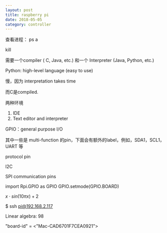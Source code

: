```yaml
---
layout: post
title: raspberry pi
date: 2018-05-05
category: controller
---
```


查看进程：
ps a

kill

需要一个compiler ( C, Java, etc.) 和一个
Interpreter (Java, Python, etc.)

Python: high-level language (easy to use)

慢，因为 interpretation takes time

而C是compiled.

两种环境
1. IDE 
2. Text editor and interpreter

GPIO：general purpose I/O

其中一些是 multi-function 的pin，下面会有额外的label，例如，SDA1，SCL1，UART 等

protocol pin

I2C 

SPI communication pins



import Rpi.GPIO as GPIO 
GPIO.setmode(GPIO.BOARD)

$x \cdot sin(10 \pi x ) + 2$


$ ssh pi@192.168.2.117


Linear algebra: 98


"board-id" = <"Mac-CAD6701F7CEA0921">

